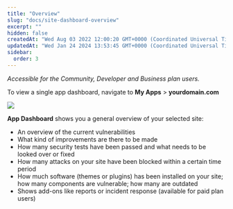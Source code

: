 ```yaml
---
title: "Overview"
slug: "docs/site-dashboard-overview"
excerpt: ""
hidden: false
createdAt: "Wed Aug 03 2022 12:00:20 GMT+0000 (Coordinated Universal Time)"
updatedAt: "Wed Jan 24 2024 13:53:45 GMT+0000 (Coordinated Universal Time)"
sidebar:
  order: 3
---
```

_Accessible for the Community, Developer and Business plan users._

To view a single app dashboard, navigate to **My Apps** > **yourdomain.com**

![](@images/9deff7e-patchstack_app_overview.png)

**App Dashboard** shows you a general overview of your selected site:

<ul><li>An overview of the current vulnerabilities</li>
<li>What kind of improvements are there to be made</li>
<li>How many security tests have been passed and what needs to be looked over or fixed</li>
<li>How many attacks on your site have been blocked within a certain time period</li>
<li>How much software (themes or plugins) has been installed on your site; how many components are vulnerable; how many are outdated</li>
<li>Shows add-ons like reports or incident response (available for paid plan users)</li></ul>
